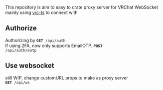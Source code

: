 This repository is aim to easy to crate proxy server for VRChat WebSocket<br>
mainly using [vrc-ts](https://github.com/lolmaxz/vrc-ts) to connect with

## Authorize
Authorizing by <code>**GET** /api/auth</code><br>
If using 2FA, now only supports EmailOTP. <code>**POST** /api/auth/eotp</code>

## Use websocket
still WIP. change customURL props to make as proxy server<br>
<code>**GET** /api/ws</code>
